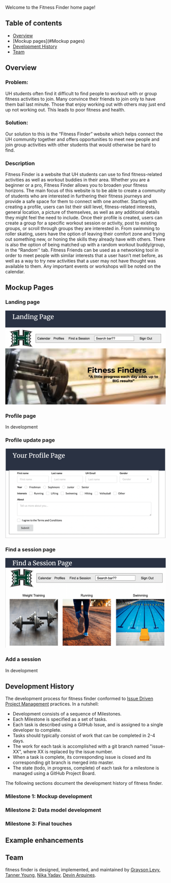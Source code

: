 Welcome to the Fitness Finder home page!

## Table of contents

* [Overview](#overview)
* [Mockup pages](#Mockup pages) 
* [Development History](#development-history)
* [Team](#team)

## Overview


### Problem: 

UH students often find it difficult to find people to workout with or group fitness activities to join. Many convince their friends to join only to have them bail last minute. Those that enjoy working out with others may just end up not working out. This leads to poor fitness and health.

### Solution:

Our solution to this is the “Fitness Finder” website which helps connect the UH community together and offers opportunities to meet new people and join group activities with other students that would otherwise be hard to find.

### Description

Fitness Finder is a website that UH students can use to find fitness-related activities as well as workout buddies in their area. Whether you are a beginner or a pro, Fitness Finder allows you to broaden your fitness horizons. The main focus of this website is to be able to create a community of students who are interested in furthering their fitness journeys and provide a safe space for them to connect with one another. Starting with creating a profile, users can list their skill level, fitness-related interests, general location,  a picture of themselves, as well as any additional details they might feel the need to include. Once their profile is created, users can create a group for a specific workout session or activity, post to existing groups, or scroll through groups they are interested in. From swimming to roller skating, users have the option of leaving their comfort zone and trying out something new, or honing the skills they already have with others. There is also the option of being matched up with a random workout buddy/group, in the “Random'' tab. Fitness Friends can be used as a networking tool in order to meet people with similar interests that a user hasn’t met before, as well as a way to try new activities that a user may not have thought was available to them. Any important events or workshops will be noted on the calendar.


## Mockup Pages
### Landing page
![](images/landingpage.png)

### Profile page
In development 
### Profile update page
![](images/profileupdatepage.png)

### Find a session page
![](images/findsessionpage.png)

### Add a session
In development

## Development History

The development process for fitness finder conformed to [Issue Driven Project Management](http://courses.ics.hawaii.edu/ics314f19/modules/project-management/) practices. In a nutshell:

* Development consists of a sequence of Milestones.
* Each Milestone is specified as a set of tasks.
* Each task is described using a GitHub Issue, and is assigned to a single developer to complete.
* Tasks should typically consist of work that can be completed in 2-4 days.
* The work for each task is accomplished with a git branch named "issue-XX", where XX is replaced by the issue number.
* When a task is complete, its corresponding issue is closed and its corresponding git branch is merged into master.
* The state (todo, in progress, complete) of each task for a milestone is managed using a GitHub Project Board.

The following sections document the development history of fitness finder.

### Milestone 1: Mockup development

### Milestone 2: Data model development

### Milestone 3: Final touches

## Example enhancements


## Team

fitness finder is designed, implemented, and maintained by [Grayson Levy](https://glevy94.github.io), [Tanner Young](https://tanner-ky.github.io), [Nika Yadav](https://bhavanikay.github.io/), [Devin Arquines](https://darquines.github.io).





